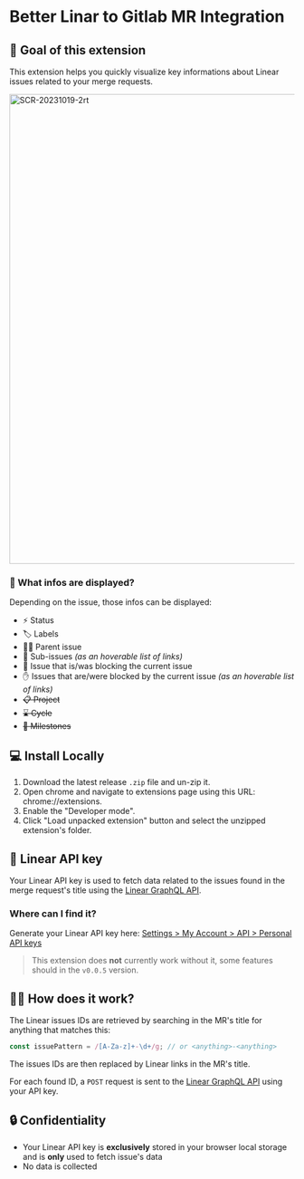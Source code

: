 # Better Linar to Gitlab MR Integration
## 🎯 Goal of this extension

This extension helps you quickly visualize key informations about Linear issues related to your merge requests.

<img width="830" alt="SCR-20231019-2rt" src="https://github.com/theophile-wallez/Better-Linar-to-Gitlab-MR-Integration/assets/66305625/e36721c0-bd9f-41ec-b5e2-f657941628bb">


### 📃 What infos are displayed?

Depending on the issue, those infos can be displayed:
- ⚡️ Status
- 🏷️ Labels
- 👩‍👦 Parent issue
- 👶 Sub-issues *(as an hoverable list of links)*
- 🚩 Issue that is/was blocking the current issue
- ✋ Issues that are/were blocked by the current issue *(as an hoverable list of links)*
- ~~📋 Project~~
- ~~⌛️ Cycle~~
- ~~🔸 Milestones~~

## 💻 Install Locally

1. Download the latest release `.zip` file and un-zip it.
3. Open chrome and navigate to extensions page using this URL: chrome://extensions.
4. Enable the "Developer mode".
5. Click "Load unpacked extension" button and select the unzipped extension's folder.

## 🔑 Linear API key

Your Linear API key is used to fetch data related to the issues found in the merge request's title using the [Linear GraphQL API](https://studio.apollographql.com/public/Linear-API/variant/current/explorer). 

### Where can I find it?

Generate your Linear API key here: [Settings > My Account > API > Personal API keys](https://linear.app/settings/api)

> This extension does **not** currently work without it, some features should in the `v0.0.5` version.

## 🙋‍♀️ How does it work?

The Linear issues IDs are retrieved by searching in the MR's title for anything that matches this: 
```js
const issuePattern = /[A-Za-z]+-\d+/g; // or <anything>-<anything>
```

The issues IDs are then replaced by Linear links in the MR's title.

For each found ID, a `POST` request is sent to the [Linear GraphQL API](https://studio.apollographql.com/public/Linear-API/variant/current/explorer) using your API key.

## 🔒 Confidentiality

- Your Linear API key is **exclusively** stored in your browser local storage and is **only** used to fetch issue's data
- No data is collected


